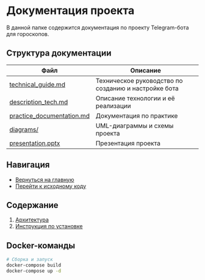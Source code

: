 # Документация проекта

В данной папке содержится документация по проекту Telegram-бота для гороскопов.

## Структура документации

| Файл                                                   | Описание                                             |
| ------------------------------------------------------ | ---------------------------------------------------- |
| [technical_guide.md](technical_guide.md)               | Техническое руководство по созданию и настройке бота |
| [description_tech.md](description_tech.md)             | Описание технологии и её реализации                  |
| [practice_documentation.md](practice_documentation.md) | Документация по практике                             |
| [diagrams/](diagrams/)                                 | UML-диаграммы и схемы проекта                        |
| [presentation.pptx](presentation.pptx)                 | Презентация проекта                                  |

## Навигация

- [Вернуться на главную](../README.md)
- [Перейти к исходному коду](../src/)

## Содержание
1. [Архитектура](diagrams/architecture.svg)
2. [Инструкция по установке](installation_guide)

## Docker-команды
```bash
# Сборка и запуск
docker-compose build
docker-compose up -d
```